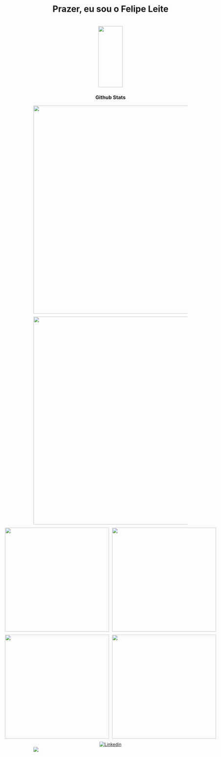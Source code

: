 
<!-- Github Stats -->
<div align="center">
  <H1> Prazer, eu sou o Felipe Leite <H1>
  <div>
    <img width="40%" height="200px" src="https://github-readme-stats.vercel.app/api/top-langs/?username=FlpLeite&layout=compact&hide_border=true&title_color=8A2BE2&text_color=48D1CC&bg_color=0d1117" />
  </div>
  <h3>Github Stats</h3>

  <!-- Profile Summary and Streak -->
  <div style="display: flex; justify-content: center; gap: 10px; margin-bottom: 10px;">
    <img src="http://github-profile-summary-cards.vercel.app/api/cards/profile-details?username=FlpLeite&theme=tokyonight" width="680px" />
  </div>

  <div style="display: flex; justify-content: center; gap: 10px; margin-bottom: 10px;"/>
    <img src="https://streak-stats.demolab.com?user=FlpLeite&theme=tokyonight&hide_border=true" width="680px" />
  </div>

  <!-- Language Stats -->
  <div style="display: flex; justify-content: center; gap: 10px; margin-bottom: 10px;">
    <img src="http://github-profile-summary-cards.vercel.app/api/cards/repos-per-language?username=FlpLeite&theme=tokyonight" width="340px" />
    <img src="http://github-profile-summary-cards.vercel.app/api/cards/most-commit-language?username=FlpLeite&theme=tokyonight" width="340px" />
  </div>

  <!-- Activity Stats -->
  <div style="display: flex; justify-content: center; gap: 10px; margin-bottom: 10px;">
    <img src="http://github-profile-summary-cards.vercel.app/api/cards/stats?username=FlpLeite&theme=tokyonight" width="340px" />
    <img src="http://github-profile-summary-cards.vercel.app/api/cards/productive-time?username=FlpLeite&theme=tokyonight&utcOffset=+8.0" width="340px" />
  </div>

  <!-- Wakatime Stats
   <div style="margin-bottom: 10px;">
  <img src="https://github-readme-stats.vercel.app/api/wakatime?username=Etriii&layout=compact&theme=tokyonight&hide_border=true&range=last_year" width="680px" />
   </div>
 -->
   <a href="https://www.linkedin.com/in/felipe-leite-282aa5252/" target="_blank">
    <img src="https://img.shields.io/badge/LinkedIn-0077B5?style=for-the-badge&logo=linkedin&logoColor=white" alt="Linkedin">
  </a>
</div>


<img src="./assets/border_separator.gif">
